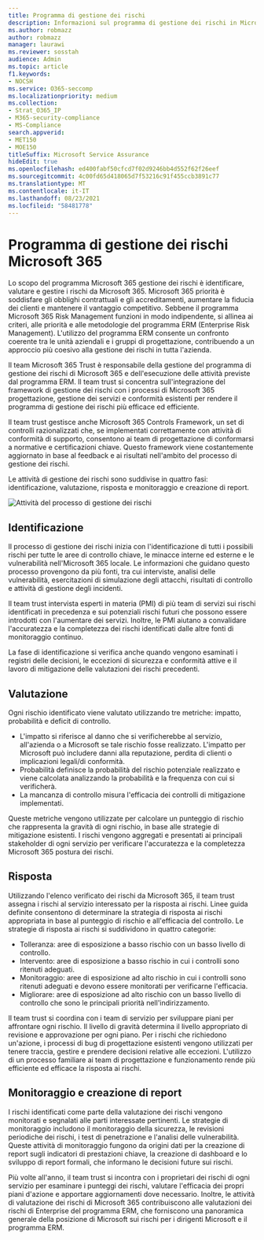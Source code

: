 ```yaml
---
title: Programma di gestione dei rischi
description: Informazioni sul programma di gestione dei rischi in Microsoft 365
ms.author: robmazz
author: robmazz
manager: laurawi
ms.reviewer: sosstah
audience: Admin
ms.topic: article
f1.keywords:
- NOCSH
ms.service: O365-seccomp
ms.localizationpriority: medium
ms.collection:
- Strat_O365_IP
- M365-security-compliance
- MS-Compliance
search.appverid:
- MET150
- MOE150
titleSuffix: Microsoft Service Assurance
hideEdit: true
ms.openlocfilehash: ed400fabf50cfcd7f02d9246bb4d552f62f26eef
ms.sourcegitcommit: 4c00fd65d418065d7f53216c91f455ccb3891c77
ms.translationtype: MT
ms.contentlocale: it-IT
ms.lasthandoff: 08/23/2021
ms.locfileid: "58481778"
---
```

# <a name="microsoft-365-risk-management-program"></a>Programma di gestione dei rischi Microsoft 365

Lo scopo del programma Microsoft 365 gestione dei rischi è identificare, valutare e gestire i rischi da Microsoft 365. Microsoft 365 priorità è soddisfare gli obblighi contrattuali e gli accreditamenti, aumentare la fiducia dei clienti e mantenere il vantaggio competitivo. Sebbene il programma Microsoft 365 Risk Management funzioni in modo indipendente, si allinea ai criteri, alle priorità e alle metodologie del programma ERM (Enterprise Risk Management). L'utilizzo del programma ERM consente un confronto coerente tra le unità aziendali e i gruppi di progettazione, contribuendo a un approccio più coesivo alla gestione dei rischi in tutta l'azienda.

Il team Microsoft 365 Trust è responsabile della gestione del programma di gestione dei rischi di Microsoft 365 e dell'esecuzione delle attività previste dal programma ERM. Il team trust si concentra sull'integrazione del framework di gestione dei rischi con i processi di Microsoft 365 progettazione, gestione dei servizi e conformità esistenti per rendere il programma di gestione dei rischi più efficace ed efficiente.

Il team trust gestisce anche Microsoft 365 Controls Framework, un set di controlli razionalizzati che, se implementati correttamente con attività di conformità di supporto, consentono ai team di progettazione di conformarsi a normative e certificazioni chiave. Questo framework viene costantemente aggiornato in base al feedback e ai risultati nell'ambito del processo di gestione dei rischi.

Le attività di gestione dei rischi sono suddivise in quattro fasi: identificazione, valutazione, risposta e monitoraggio e creazione di report.

![Attività del processo di gestione dei rischi](../media/assurance-risk-management-review-process.png)

## <a name="identification"></a>Identificazione

Il processo di gestione dei rischi inizia con l'identificazione di tutti i possibili rischi per tutte le aree di controllo chiave, le minacce interne ed esterne e le vulnerabilità nell'Microsoft 365 locale. Le informazioni che guidano questo processo provengono da più fonti, tra cui interviste, analisi delle vulnerabilità, esercitazioni di simulazione degli attacchi, risultati di controllo e attività di gestione degli incidenti.

Il team trust intervista esperti in materia (PMI) di più team di servizi sui rischi identificati in precedenza e sui potenziali rischi futuri che possono essere introdotti con l'aumentare dei servizi. Inoltre, le PMI aiutano a convalidare l'accuratezza e la completezza dei rischi identificati dalle altre fonti di monitoraggio continuo.

La fase di identificazione si verifica anche quando vengono esaminati i registri delle decisioni, le eccezioni di sicurezza e conformità attive e il lavoro di mitigazione delle valutazioni dei rischi precedenti.

## <a name="assessment"></a>Valutazione

Ogni rischio identificato viene valutato utilizzando tre metriche: impatto, probabilità e deficit di controllo.

- L'impatto si riferisce al danno che si verificherebbe al servizio, all'azienda o a Microsoft se tale rischio fosse realizzato. L'impatto per Microsoft può includere danni alla reputazione, perdita di clienti o implicazioni legali/di conformità.
- Probabilità definisce la probabilità del rischio potenziale realizzato e viene calcolata analizzando la probabilità e la frequenza con cui si verificherà.
- La mancanza di controllo misura l'efficacia dei controlli di mitigazione implementati.

Queste metriche vengono utilizzate per calcolare un punteggio di rischio che rappresenta la gravità di ogni rischio, in base alle strategie di mitigazione esistenti. I rischi vengono aggregati e presentati ai principali stakeholder di ogni servizio per verificare l'accuratezza e la completezza Microsoft 365 postura dei rischi.

## <a name="response"></a>Risposta

Utilizzando l'elenco verificato dei rischi da Microsoft 365, il team trust assegna i rischi al servizio interessato per la risposta ai rischi. Linee guida definite consentono di determinare la strategia di risposta ai rischi appropriata in base al punteggio di rischio e all'efficacia del controllo. Le strategie di risposta ai rischi si suddividono in quattro categorie:

- Tolleranza: aree di esposizione a basso rischio con un basso livello di controllo.
- Intervento: aree di esposizione a basso rischio in cui i controlli sono ritenuti adeguati.
- Monitoraggio: aree di esposizione ad alto rischio in cui i controlli sono ritenuti adeguati e devono essere monitorati per verificarne l'efficacia.
- Migliorare: aree di esposizione ad alto rischio con un basso livello di controllo che sono le principali priorità nell'indirizzamento.

Il team trust si coordina con i team di servizio per sviluppare piani per affrontare ogni rischio. Il livello di gravità determina il livello appropriato di revisione e approvazione per ogni piano. Per i rischi che richiedono un'azione, i processi di bug di progettazione esistenti vengono utilizzati per tenere traccia, gestire e prendere decisioni relative alle eccezioni. L'utilizzo di un processo familiare ai team di progettazione e funzionamento rende più efficiente ed efficace la risposta ai rischi.

## <a name="monitoring-and-reporting"></a>Monitoraggio e creazione di report

I rischi identificati come parte della valutazione dei rischi vengono monitorati e segnalati alle parti interessate pertinenti. Le strategie di monitoraggio includono il monitoraggio della sicurezza, le revisioni periodiche dei rischi, i test di penetrazione e l'analisi delle vulnerabilità. Queste attività di monitoraggio fungono da origini dati per la creazione di report sugli indicatori di prestazioni chiave, la creazione di dashboard e lo sviluppo di report formali, che informano le decisioni future sui rischi.

Più volte all'anno, il team trust si incontra con i proprietari dei rischi di ogni servizio per esaminare i punteggi dei rischi, valutare l'efficacia dei propri piani d'azione e apportare aggiornamenti dove necessario. Inoltre, le attività di valutazione dei rischi di Microsoft 365 contribuiscono alle valutazioni dei rischi di Enterprise del programma ERM, che forniscono una panoramica generale della posizione di Microsoft sui rischi per i dirigenti Microsoft e il programma ERM.
